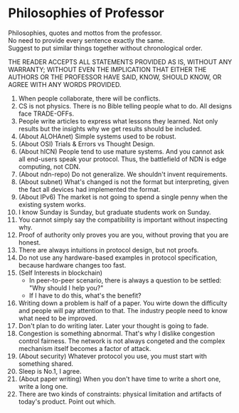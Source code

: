 # Philosophies of Professor

Philosophies, quotes and mottos from the professor.  
No need to provide every sentence exactly the same.  
Suggest to put similar things together without chronological order.


THE READER ACCEPTS ALL STATEMENTS PROVIDED AS IS, WITHOUT ANY WARRANTY; WITHOUT
 EVEN THE IMPLICATION THAT EITHER THE AUTHORS OR THE PROFESSOR HAVE SAID, KNOW,
 SHOULD KNOW, OR AGREE WITH ANY WORDS PROVIDED.


1. When people collaborate, there will be conflicts.
1. CS is not physics. There is no Bible telling people what to do. All designs face TRADE-OFFs.
1. People write articles to express what lessons they learned. Not only results but the insights why we get results should be included.
1. (About ALOHAnet) Simple systems used to be robust.
1. (About OSI) Trials & Errors vs Thought Design.
1. (About hICN) People tend to use mature systems. And you cannot ask all end-users speak your protocol. Thus, the battlefield of NDN is edge computing, not CDN.
1. (About ndn-repo) Do not generalize. We shouldn't invent requirements.
1. (About subnet) What's changed is not the format but interpreting, given the fact all devices had implemented the format.
1. (About IPv6) The market is not going to spend a single penny when the existing system works.
1. I know Sunday is Sunday, but graduate students work on Sunday.
1. You cannot simply say the compatibility is important without inspecting why.
1. Proof of authority only proves you are you, without proving that you are honest.
1. There are always intuitions in protocol design, but not proofs.
1. Do not use any hardware-based examples in protocol specification, because hardware changes too fast.
1. (Self Interests in blockchain)
    - In peer-to-peer scenario, there is always a question to be settled: "Why should I help you?"
    - If I have to do this, what's the benefit?
1. Writing down a problem is half of a paper. You wirte down the difficulty and people will pay attention to that. The industry people need to know what need to be improved.
1. Don't plan to do writing later. Later your thought is going to fade.
1. Congestion is something abnormal. That's why I dislike congestion control fairness. The network is not always congeted and the complex mechanism itself becomes a factor of attack.
1. (About security) Whatever protocol you use, you must start with something shared.
1. Sleep is No.1, I agree.
1. (About paper writing) When you don't have time to write a short one, write a long one.
1. There are two kinds of constraints: physical limitation and artifacts of today's product. Point out which.
